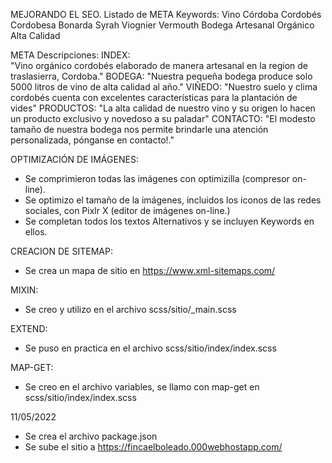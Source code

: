 MEJORANDO EL SEO.
Listado de META Keywords:
Vino
Córdoba
Cordobés
Cordobesa
Bonarda
Syrah
Viognier
Vermouth
Bodega
Artesanal
Orgánico
Alta
Calidad

META Descripciones:
INDEX:  
"Vino orgánico cordobés elaborado de manera artesanal en la region de traslasierra, Cordoba."
BODEGA:
"Nuestra pequeña bodega produce solo 5000 litros de vino de alta calidad al año."
VIÑEDO:
"Nuestro suelo y clima cordobés cuenta con excelentes características para la plantación de vides"
PRODUCTOS:
"La alta calidad de nuestro vino y su origen lo hacen un producto exclusivo y novedoso a su paladar"
CONTACTO:
"El modesto tamaño de nuestra bodega nos permite brindarle una atención personalizada, pónganse en contacto!."

OPTIMIZACIÓN DE IMÁGENES:

- Se comprimieron todas las imágenes con optimizilla (compresor on-line).
- Se optimizo el tamaño de la imágenes, incluidos los iconos de las redes sociales, con Pixlr X (editor de imágenes on-line.)
- Se completan todos los textos Alternativos y se incluyen Keywords en ellos.

CREACION DE SITEMAP:

- Se crea un mapa de sitio en https://www.xml-sitemaps.com/

MIXIN:

- Se creo y utilizo en el archivo scss/sitio/\_main.scss

EXTEND:

- Se puso en practica en el archivo scss/sitio/index/index.scss

MAP-GET:

- Se creo en el archivo variables, se llamo con map-get en scss/sitio/index/index.scss

11/05/2022

- Se crea el archivo package.json
- Se sube el sitio a https://fincaelboleado.000webhostapp.com/
